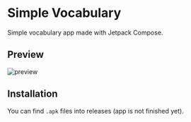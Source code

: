 # Simple Vocabulary

Simple vocabulary app made with Jetpack Compose.

## Preview

![preview](assets/preview.gif)

## Installation

You can find `.apk` files into releases (app is not finished yet).
